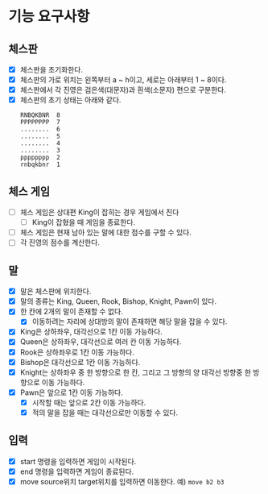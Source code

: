 # 기능 요구사항

## 체스판

- [x] 체스판을 초기화한다.
- [x] 체스판의 가로 위치는 왼쪽부터 a ~ h이고, 세로는 아래부터 1 ~ 8이다.
- [x] 체스판에서 각 진영은 검은색(대문자)과 흰색(소문자) 편으로 구분한다.
- [x] 체스판의 초기 상태는 아래와 같다.
    ```
    RNBQKBNR  8
    PPPPPPPP  7
    ........  6
    ........  5
    ........  4
    ........  3
    pppppppp  2
    rnbqkbnr  1
    ```

## 체스 게임

- [ ] 체스 게임은 상대편 King이 잡히는 경우 게임에서 진다
    - [ ] King이 잡혔을 때 게임을 종료한다.
- [ ] 체스 게임은 현재 남아 있는 말에 대한 점수를 구할 수 있다.
- [ ] 각 진영의 점수를 계산한다.

## 말

- [x] 말은 체스판에 위치한다.
- [x] 말의 종류는 King, Queen, Rook, Bishop, Knight, Pawn이 있다.
- [x] 한 칸에 2개의 말이 존재할 수 없다.
    - [x] 이동하려는 자리에 상대방의 말이 존재하면 해당 말을 잡을 수 있다.
- [x] King은 상하좌우, 대각선으로 1칸 이동 가능하다.
- [x] Queen은 상하좌우, 대각선으로 여러 칸 이동 가능하다.
- [x] Rook은 상하좌우로 1칸 이동 가능하다.
- [x] Bishop은 대각선으로 1칸 이동 가능하다.
- [x] Knight는 상하좌우 중 한 방향으로 한 칸, 그리고 그 방향의 양 대각선 방향중 한 방향으로 이동 가능하다.
- [x] Pawn은 앞으로 1칸 이동 가능하다.
    - [x] 시작할 때는 앞으로 2칸 이동 가능하다.
    - [x] 적의 말을 잡을 때는 대각선으로만 이동할 수 있다.

## 입력

- [x] start 명령을 입력하면 게임이 시작된다.
- [x] end 명령을 입력하면 게임이 종료된다.
- [x] move source위치 target위치를 입력하면 이동한다. 예) `move b2 b3`
